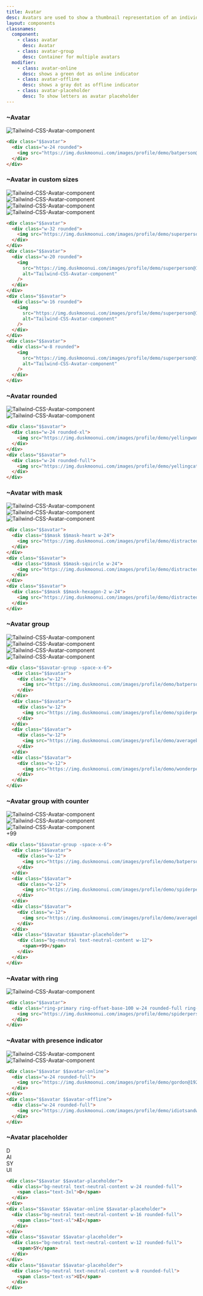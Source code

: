 ```yaml
---
title: Avatar
desc: Avatars are used to show a thumbnail representation of an individual or business in the interface.
layout: components
classnames:
  component:
    - class: avatar
      desc: Avatar
    - class: avatar-group
      desc: Container for multiple avatars
  modifier:
    - class: avatar-online
      desc: shows a green dot as online indicator
    - class: avatar-offline
      desc: shows a gray dot as offline indicator
    - class: avatar-placeholder
      desc: To show letters as avatar placeholder
---
```


<script>
  import Component from "$components/Component.svelte"
  import Translate from "$components/Translate.svelte"
</script>

### ~Avatar

<div class="avatar">
  <div class="w-24 rounded bg-base-300">
    <img src="https://img.duskmoonui.com/images/profile/demo/batperson@192.webp" alt="Tailwind-CSS-Avatar-component" />
  </div>
</div>

```html
<div class="$$avatar">
  <div class="w-24 rounded">
    <img src="https://img.duskmoonui.com/images/profile/demo/batperson@192.webp" />
  </div>
</div>
```

### ~Avatar in custom sizes

<div class="avatar">
  <div class="w-24 rounded bg-base-300">
    <img src="https://img.duskmoonui.com/images/profile/demo/superperson@192.webp" alt="Tailwind-CSS-Avatar-component" />
  </div>
</div>
<div class="avatar">
  <div class="w-16 rounded bg-base-300">
    <img src="https://img.duskmoonui.com/images/profile/demo/superperson@192.webp" alt="Tailwind-CSS-Avatar-component" />
  </div>
</div>
<div class="avatar">
  <div class="w-12 rounded bg-base-300">
    <img src="https://img.duskmoonui.com/images/profile/demo/superperson@192.webp" alt="Tailwind-CSS-Avatar-component" />
  </div>
</div>
<div class="avatar">
  <div class="w-8 rounded bg-base-300">
    <img src="https://img.duskmoonui.com/images/profile/demo/superperson@192.webp" alt="Tailwind-CSS-Avatar-component" />
  </div>
</div>

```html
<div class="$$avatar">
  <div class="w-32 rounded">
    <img src="https://img.duskmoonui.com/images/profile/demo/superperson@192.webp" />
  </div>
</div>
<div class="$$avatar">
  <div class="w-20 rounded">
    <img
      src="https://img.duskmoonui.com/images/profile/demo/superperson@192.webp"
      alt="Tailwind-CSS-Avatar-component"
    />
  </div>
</div>
<div class="$$avatar">
  <div class="w-16 rounded">
    <img
      src="https://img.duskmoonui.com/images/profile/demo/superperson@192.webp"
      alt="Tailwind-CSS-Avatar-component"
    />
  </div>
</div>
<div class="$$avatar">
  <div class="w-8 rounded">
    <img
      src="https://img.duskmoonui.com/images/profile/demo/superperson@192.webp"
      alt="Tailwind-CSS-Avatar-component"
    />
  </div>
</div>
```

### ~Avatar rounded

<div class="avatar">
  <div class="w-24 rounded-xl bg-base-300">
    <img src="https://img.duskmoonui.com/images/profile/demo/yellingwoman@192.webp" alt="Tailwind-CSS-Avatar-component" />
  </div>
</div>
<div class="avatar">
  <div class="w-24 rounded-full bg-base-300">
    <img src="https://img.duskmoonui.com/images/profile/demo/yellingcat@192.webp" alt="Tailwind-CSS-Avatar-component" />
  </div>
</div>

```html
<div class="$$avatar">
  <div class="w-24 rounded-xl">
    <img src="https://img.duskmoonui.com/images/profile/demo/yellingwoman@192.webp" />
  </div>
</div>
<div class="$$avatar">
  <div class="w-24 rounded-full">
    <img src="https://img.duskmoonui.com/images/profile/demo/yellingcat@192.webp" />
  </div>
</div>
```

### ~Avatar with mask

<div class="avatar">
  <div class="w-24 mask mask-heart bg-base-300">
    <img src="https://img.duskmoonui.com/images/profile/demo/distracted3@192.webp" alt="Tailwind-CSS-Avatar-component" />
  </div>
</div>
<div class="avatar">
  <div class="w-24 mask mask-squircle bg-base-300">
    <img src="https://img.duskmoonui.com/images/profile/demo/distracted1@192.webp" alt="Tailwind-CSS-Avatar-component" />
  </div>
</div>
<div class="avatar">
  <div class="w-24 mask mask-hexagon-2 bg-base-300">
    <img src="https://img.duskmoonui.com/images/profile/demo/distracted2@192.webp" alt="Tailwind-CSS-Avatar-component" />
  </div>
</div>

```html
<div class="$$avatar">
  <div class="$$mask $$mask-heart w-24">
    <img src="https://img.duskmoonui.com/images/profile/demo/distracted3@192.webp" />
  </div>
</div>
<div class="$$avatar">
  <div class="$$mask $$mask-squircle w-24">
    <img src="https://img.duskmoonui.com/images/profile/demo/distracted1@192.webp" />
  </div>
</div>
<div class="$$avatar">
  <div class="$$mask $$mask-hexagon-2 w-24">
    <img src="https://img.duskmoonui.com/images/profile/demo/distracted2@192.webp" />
  </div>
</div>
```

### ~Avatar group

<div class="avatar-group -space-x-6">
  <div class="avatar">
    <div class="w-12 bg-base-300">
      <img src="https://img.duskmoonui.com/images/profile/demo/batperson@192.webp" alt="Tailwind-CSS-Avatar-component" />
    </div>
  </div>
  <div class="avatar">
    <div class="w-12 bg-base-300">
      <img src="https://img.duskmoonui.com/images/profile/demo/spiderperson@192.webp" alt="Tailwind-CSS-Avatar-component" />
    </div>
  </div>
  <div class="avatar">
    <div class="w-12 bg-base-300">
      <img src="https://img.duskmoonui.com/images/profile/demo/averagebulk@192.webp" alt="Tailwind-CSS-Avatar-component" />
    </div>
  </div>
  <div class="avatar">
    <div class="w-12 bg-base-300">
      <img src="https://img.duskmoonui.com/images/profile/demo/wonderperson@192.webp" alt="Tailwind-CSS-Avatar-component" />
    </div>
  </div>
</div>

```html
<div class="$$avatar-group -space-x-6">
  <div class="$$avatar">
    <div class="w-12">
      <img src="https://img.duskmoonui.com/images/profile/demo/batperson@192.webp" />
    </div>
  </div>
  <div class="$$avatar">
    <div class="w-12">
      <img src="https://img.duskmoonui.com/images/profile/demo/spiderperson@192.webp" />
    </div>
  </div>
  <div class="$$avatar">
    <div class="w-12">
      <img src="https://img.duskmoonui.com/images/profile/demo/averagebulk@192.webp" />
    </div>
  </div>
  <div class="$$avatar">
    <div class="w-12">
      <img src="https://img.duskmoonui.com/images/profile/demo/wonderperson@192.webp" />
    </div>
  </div>
</div>
```

### ~Avatar group with counter

<div class="avatar-group -space-x-6">
  <div class="avatar">
    <div class="w-12  bg-base-300">
      <img src="https://img.duskmoonui.com/images/profile/demo/batperson@192.webp" alt="Tailwind-CSS-Avatar-component" />
    </div>
  </div>
  <div class="avatar">
    <div class="w-12  bg-base-300">
      <img src="https://img.duskmoonui.com/images/profile/demo/spiderperson@192.webp" alt="Tailwind-CSS-Avatar-component" />
    </div>
  </div>
  <div class="avatar">
    <div class="w-12  bg-base-300">
      <img src="https://img.duskmoonui.com/images/profile/demo/averagebulk@192.webp" alt="Tailwind-CSS-Avatar-component" />
    </div>
  </div>
  <div class="avatar avatar-placeholder">
    <div class="w-12 bg-neutral text-neutral-content">
      <span>+99</span>
    </div>
  </div>
</div>

```html
<div class="$$avatar-group -space-x-6">
  <div class="$$avatar">
    <div class="w-12">
      <img src="https://img.duskmoonui.com/images/profile/demo/batperson@192.webp" />
    </div>
  </div>
  <div class="$$avatar">
    <div class="w-12">
      <img src="https://img.duskmoonui.com/images/profile/demo/spiderperson@192.webp" />
    </div>
  </div>
  <div class="$$avatar">
    <div class="w-12">
      <img src="https://img.duskmoonui.com/images/profile/demo/averagebulk@192.webp" />
    </div>
  </div>
  <div class="$$avatar $$avatar-placeholder">
    <div class="bg-neutral text-neutral-content w-12">
      <span>+99</span>
    </div>
  </div>
</div>
```

### ~Avatar with ring

<div class="avatar">
  <div class="w-24 rounded-full ring-2 ring-primary ring-offset-base-100 ring-offset-2">
    <img src="https://img.duskmoonui.com/images/profile/demo/spiderperson@192.webp" alt="Tailwind-CSS-Avatar-component" />
  </div>
</div>

```html
<div class="$$avatar">
  <div class="ring-primary ring-offset-base-100 w-24 rounded-full ring-2 ring-offset-2">
    <img src="https://img.duskmoonui.com/images/profile/demo/spiderperson@192.webp" />
  </div>
</div>
```

### ~Avatar with presence indicator

<div class="avatar avatar-online">
  <div class="w-24 rounded-full bg-base-300">
    <img src="https://img.duskmoonui.com/images/profile/demo/gordon@192.webp" alt="Tailwind-CSS-Avatar-component" />
  </div>
</div>
<div class="avatar avatar-offline">
  <div class="w-24 rounded-full bg-base-300">
    <img src="https://img.duskmoonui.com/images/profile/demo/idiotsandwich@192.webp" alt="Tailwind-CSS-Avatar-component" />
  </div>
</div>

```html
<div class="$$avatar $$avatar-online">
  <div class="w-24 rounded-full">
    <img src="https://img.duskmoonui.com/images/profile/demo/gordon@192.webp" />
  </div>
</div>
<div class="$$avatar $$avatar-offline">
  <div class="w-24 rounded-full">
    <img src="https://img.duskmoonui.com/images/profile/demo/idiotsandwich@192.webp" />
  </div>
</div>
```

### ~Avatar placeholder

<div class="avatar avatar-placeholder">
  <div class="bg-neutral text-neutral-content rounded-full w-24">
    <span class="text-3xl">D</span>
  </div>
</div>
<div class="avatar avatar-online avatar-placeholder">
  <div class="bg-neutral text-neutral-content rounded-full w-16">
    <span class="text-xl">AI</span>
  </div>
</div>
<div class="avatar avatar-placeholder">
  <div class="bg-neutral text-neutral-content rounded-full w-12">
    <span>SY</span>
  </div>
</div>
<div class="avatar avatar-placeholder">
  <div class="bg-neutral text-neutral-content rounded-full w-8">
    <span class="text-xs">UI</span>
  </div>
</div>

```html
<div class="$$avatar $$avatar-placeholder">
  <div class="bg-neutral text-neutral-content w-24 rounded-full">
    <span class="text-3xl">D</span>
  </div>
</div>
<div class="$$avatar $$avatar-online $$avatar-placeholder">
  <div class="bg-neutral text-neutral-content w-16 rounded-full">
    <span class="text-xl">AI</span>
  </div>
</div>
<div class="$$avatar $$avatar-placeholder">
  <div class="bg-neutral text-neutral-content w-12 rounded-full">
    <span>SY</span>
  </div>
</div>
<div class="$$avatar $$avatar-placeholder">
  <div class="bg-neutral text-neutral-content w-8 rounded-full">
    <span class="text-xs">UI</span>
  </div>
</div>
```
